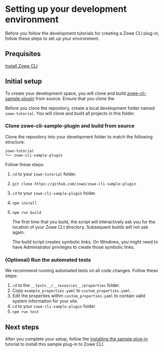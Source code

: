 # Setting up your development environment
Before you follow the development tutorials for creating a Zowe CLI plug-in, follow these steps to set up your environment.

## Prequisites

[Install Zowe CLI](../../user-guide/cli-installcli.html#methods-to-install-zowe-cli).

## Initial setup 
To create your development space, you will clone and build [zowe-cli-sample-plugin](https://github.com/zowe/zowe-cli-sample-plugin) from source. Ensure that you clone the 

Before you clone the repository, create a local development folder named `zowe-tutorial`. You will clone and build all projects in this folder.

### Clone zowe-cli-sample-plugin and build from source
Clone the repository into your development folder to match the following structure:
```
zowe-tutorial
└── zowe-cli-sample-plugin
```
Follow these steps:
1. `cd` to your `zowe-tutorial` folder.
2. `git clone https://github.com/zowe/zowe-cli-sample-plugin`
3. `cd` to your `zowe-cli-sample-plugin` folder.
4. `npm install`
5. `npm run build`

    The first time that you build, the script will interactively ask you for the location of your Zowe CLI directory. Subsequent builds will not ask again.

    The build script creates symbolic links. On Windows, you might need to have Administrator privileges to create those symbolic links.

### (Optional) Run the automated tests
We recommend running automated tests on all code changes. Follow these steps:

1. `cd` to the `__tests__/__resources__/properties` folder.
2. Copy `example_properties.yaml` to `custom_properties.yaml`.
3. Edit the properties within `custom_properties.yaml` to contain valid system information for your site.
4. `cd` to your `zowe-cli-sample-plugin` folder
5. `npm run test`

## Next steps
After you complete your setup, follow the [Installing the sample plug-in](cli-installing-sample-plugin.md) tutorial to install this sample plug-in to Zowe CLI.
